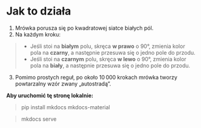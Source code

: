 ﻿# Jak to działa

1. Mrówka porusza się po kwadratowej siatce białych pól.
2. Na każdym kroku:
 >  - Jeśli stoi na **białym** polu, skręca **w prawo** o 90°, zmienia kolor pola na **czarny**, a następnie przesuwa się o jedno pole do przodu.
 >  - Jeśli stoi na **czarnym** polu, skręca **w lewo** o 90°, zmienia kolor pola na **biały**, a następnie przesuwa się o jedno pole do przodu.
3. Pomimo prostych reguł, po około 10 000 krokach mrówka tworzy powtarzalny wzór zwany „autostradą”.

**Aby uruchomić tę stronę lokalnie:**

> pip install mkdocs mkdocs-material

> mkdocs serve